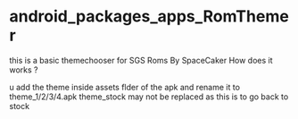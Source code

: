 android_packages_apps_RomThemer
===============================

this is a basic themechooser for SGS Roms By SpaceCaker
How does it works ? 

u add the theme inside assets flder of the apk 
and rename it to theme_1/2/3/4.apk 
theme_stock may not be replaced as this is to go back to stock 
